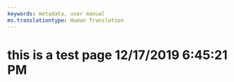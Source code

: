 ```yaml
---
keywords: metadata, user manual
ms.translationtype: Human Translation
---
```

# this is a test page 12/17/2019 6:45:21 PM